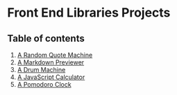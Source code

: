 # Front End Libraries Projects

## Table of contents

1. [A Random Quote Machine]()
2. [A Markdown Previewer]()
3. [A Drum Machine]()
4. [A JavaScript Calculator]()
5. [A Pomodoro Clock]()

